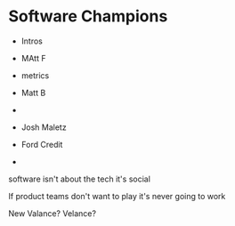 # Software Champions

- Intros
- MAtt F
 - metrics
 - Matt B
 - 

 - Josh Maletz
 - Ford Credit
 -

 software isn't about the tech it's social

 If product teams don't want to play it's never going to work

 New Valance?
 Velance?

 